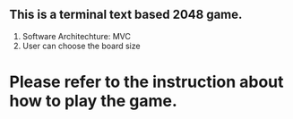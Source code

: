 ## This is a terminal text based 2048 game.

1. Software Architechture: MVC
2. User can choose the board size

# Please refer to the instruction about how to play the game.
